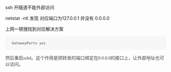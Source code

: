 <p>
	ssh 开隧道不能外部访问
</p>
<p>
	netstat -ntl 发现 对应端口为127.0.0.1 并没有 0.0.0.0
</p>
<p>
	上网一顿搜找到对应解决方案
</p>
<p>
<pre style="box-sizing:inherit;font-family:monospace, monospace;font-size:13px;max-width:100%;margin-top:1em;margin-bottom:1em;background:#F7F7F7;padding:15px 20px;overflow:auto;color:#444444;"><code style="box-sizing:inherit;font-family:monospace, monospace;max-width:100%;margin:1em 0px;background:none;padding:0px;overflow:auto;">GatewayPorts yes </code></pre>
	<p style="box-sizing:inherit;max-width:100%;color:#444444;font-family:&quot;font-size:15px;white-space:normal;">
		然后重启sshd。这个作用是把转发的端口绑定在0.0.0.0的接口上，让外部地址也可以访问。
	</p>
</p>